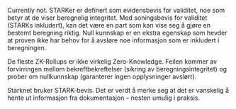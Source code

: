 Currently not. STARKer er definert som evidensbevis for validitet, noe som betyr at de viser beregnelig integritet. Med soningsbevis for validitet (STARKs inkludert), kan det være en part som kan vise seg å gjøre en bestemt beregning riktig. Null kunnskap er en ekstra egenskap som hevder at proven ikke har behov for å avsløre noe informasjon som er inkludert i beregningen.

De fleste ZK-Rollups er ikke virkelig Zero-Knowledge. Feilen kommer av forvirringen mellom bekreftbekreftelser (sikring av beregningsintegritet) og prober om nullkunnskap (garanterer ingen opplysninger avslørt).

Starknet bruker STARK-bevis. Det er verdt å merke seg at det er vanskelig å hente ut informasjon fra dokumentasjon – nesten umulig i praksis.